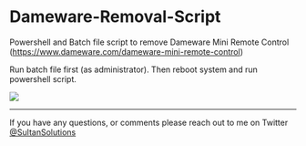 # Dameware-Removal-Script

Powershell and Batch file script to remove Dameware Mini Remote Control (https://www.dameware.com/dameware-mini-remote-control)

Run batch file first (as administrator). Then reboot system and run powershell script. 

<img src="https://i.imgur.com/fSWlxHx.png">

---

If you have any questions, or comments please reach out to me on Twitter <a href="https://twitter.com/sultansolutions"> @SultanSolutions </a> 

